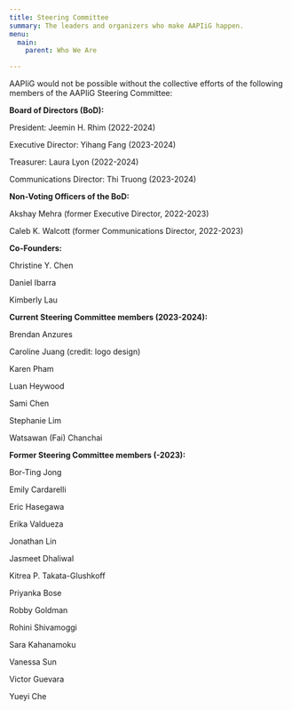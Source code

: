 ```yaml
---
title: Steering Committee
summary: The leaders and organizers who make AAPIiG happen.
menu:
  main: 
    parent: Who We Are

---
```

AAPIiG would not be possible without the collective efforts of the following members of the AAPIiG Steering Committee:

**Board of Directors (BoD):**

President: Jeemin H. Rhim (2022-2024)

Executive Director: Yihang Fang (2023-2024)

Treasurer: Laura Lyon (2022-2024)

Communications Director: Thi Truong (2023-2024)

**Non-Voting Officers of the BoD:**

Akshay Mehra (former Executive Director, 2022-2023)

Caleb K. Walcott (former Communications Director, 2022-2023)

**Co-Founders:**

Christine Y. Chen

Daniel Ibarra

Kimberly Lau

**Current Steering Committee members (2023-2024):**

Brendan Anzures

Caroline Juang (credit: logo design)

Karen Pham

Luan Heywood

Sami Chen

Stephanie Lim

Watsawan (Fai) Chanchai

**Former Steering Committee members (-2023):**

Bor-Ting Jong

Emily Cardarelli

Eric Hasegawa

Erika Valdueza

Jonathan Lin

Jasmeet Dhaliwal

Kitrea P. Takata-Glushkoff

Priyanka Bose

Robby Goldman

Rohini Shivamoggi

Sara Kahanamoku

Vanessa Sun

Victor Guevara

Yueyi Che
